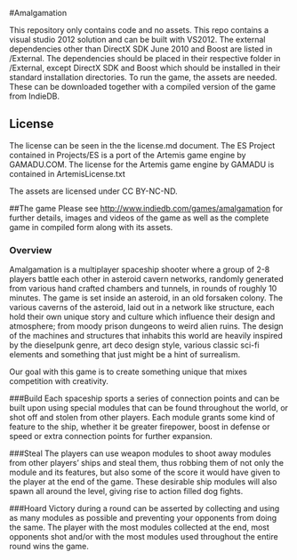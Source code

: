 #Amalgamation

This repository only contains code and no assets. This repo contains a visual studio 2012 solution and can be built with VS2012. The external dependencies other than DirectX SDK June 2010 and Boost are listed in /External. The dependencies should be placed in their respective folder in /External, except DirectX SDK and Boost which should be installed in their standard installation directories. To run the game, the assets are needed. These can be downloaded together with a compiled version of the game from IndieDB. 

## License
The license can be seen in the the license.md document. The ES Project contained in Projects/ES is a port of the Artemis game engine by GAMADU.COM. The license for the Artemis game engine by GAMADU is contained in ArtemisLicense.txt

The assets are licensed under CC BY-NC-ND.

##The game
Please see http://www.indiedb.com/games/amalgamation for further details, images and videos of the game as well as the complete game in compiled form along with its assets.

### Overview
Amalgamation is a multiplayer spaceship shooter where a group of 2-8 players battle each other in asteroid cavern networks, randomly generated from various hand crafted chambers and tunnels, in rounds of roughly 10 minutes.
The game is set inside an asteroid, in an old forsaken colony. The various caverns of the asteroid, laid out in a network like structure, each hold their own unique story and culture which influence their design and atmosphere; from moody prison dungeons to weird alien ruins. The design of the machines and structures that inhabits this world are heavily inspired by the dieselpunk genre, art deco design style, various classic sci-fi elements and something that just might be a hint of surrealism.

Our goal with this game is to create something unique that mixes competition with creativity.

###Build
Each spaceship sports a series of connection points and can be built upon using special modules that can be found throughout the world, or shot off and stolen from other players. Each module grants some kind of feature to the ship, whether it be greater firepower, boost in defense or speed or extra connection points for further expansion.

###Steal
The players can use weapon modules to shoot away modules from other players’ ships and steal them, thus robbing them of not only the module and its features, but also some of the score it would have given to the player at the end of the game. These desirable ship modules will also spawn all around the level, giving rise to action filled dog fights.

###Hoard
Victory during a round can be asserted by collecting and using as many modules as possible and preventing your opponents from doing the same. The player with the most modules collected at the end, most opponents shot and/or with the most modules used throughout the entire round wins the game.